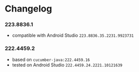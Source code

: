 # Changelog

### 223.8836.1

- compatible with Android Studio `223.8836.35.2231.9923731`

### 222.4459.2

- based on `cucumber-java:222.4459.16`
- tested on Android Studio `222.4459.24.2221.10121639`